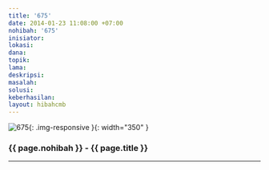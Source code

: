 ```yaml
---
title: '675'
date: 2014-01-23 11:08:00 +07:00
nohibah: '675'
inisiator: 
lokasi: 
dana: 
topik: 
lama: 
deskripsi: 
masalah: 
solusi: 
keberhasilan: 
layout: hibahcmb
---
```


![675](/static/img/hibahcmb/675.png){: .img-responsive }{: width="350" }

### {{ page.nohibah }} - {{ page.title }}

---
